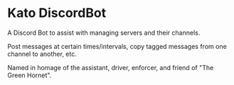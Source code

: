 # Kato DiscordBot

A Discord Bot to assist with managing servers and their channels.

Post messages at certain times/intervals, copy tagged messages from one channel to another, etc.

Named in homage of the assistant, driver, enforcer, and friend of "The Green Hornet".